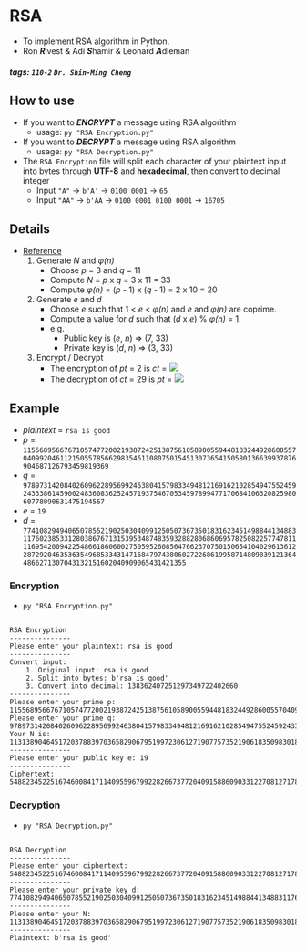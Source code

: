 # RSA

- To implement RSA algorithm in Python.
- Ron ***R***ivest & Adi ***S***hamir & Leonard ***A***dleman

##### tags: `110-2` `Dr. Shin-Ming Cheng`

## How to use

- If you want to ***ENCRYPT*** a message using RSA algorithm
	- usage: `py "RSA Encryption.py"`
- If you want to ***DECRYPT*** a message using RSA algorithm
	- usage: `py "RSA Decryption.py"`
- The `RSA Encryption` file will split each character of your plaintext input into bytes through **UTF-8** and **hexadecimal**, then convert to decimal integer
	- Input `"A"` -> `b'A'` -> `0100 0001` -> `65`
	- Input `"AA"` -> `b'AA` -> `0100 0001 0100 0001` -> `16705`

## Details

- [Reference](https://www.cs.utexas.edu/~mitra/honors/soln.html)
	1. Generate *N* and *φ(n)*
		- Choose *p* = 3 and *q* = 11
		- Compute *N* = *p* x *q* = 3 x 11 = 33
		- Compute *φ(n)* = (*p* - 1) x (*q* - 1) = 2 x 10 = 20
	2. Generate *e* and *d*
		- Choose *e* such that 1 < *e* < *φ(n)* and *e* and *φ(n)* are coprime.
		- Compute a value for *d* such that (*d* x *e*) % *φ(n)* = 1.
	   	- e.g. 
	   		- Public key is (*e*, *n*) => (7, 33)
	    	- Private key is (*d*, *n*) => (3, 33)
	3. Encrypt / Decrypt
		- The encryption of *pt* =  2 is *ct* = <img src="https://render.githubusercontent.com/render/math?math=\color{red}\2^7 \mod 33 = 29">
		- The decryption of *ct* = 29 is *pt* = <img src="https://render.githubusercontent.com/render/math?math=\color{red}\29^3 \mod 33 = 2">

## Example

- *plaintext* = `rsa is good`
- *p* = `11556895667671057477200219387242513875610589005594481832449286005570409920461121505578566298354611080750154513073654150580136639937876904687126793459819369`
- *q* = `9789731420840260962289569924638041579833494812169162102854947552459243338614590024836083625245719375467053459789947717068410632082598060778090631475194567`
- *e* = `19`
- *d* = `77410829494065078552190250304099125050736735018316234514988441348831176023853312803867671315395348748359328828068606957825082257747811116954200942254866186060027505952608564766237075015065410402961361228729204635363549685334314716847974380602722686199587148098391213644866271307043132151602040909065431421355`

### Encryption

- `py "RSA Encryption.py"`
```

RSA Encryption
---------------
Please enter your plaintext: rsa is good
---------------
Convert input:
    1. Original input: rsa is good
    2. Split into bytes: b'rsa is good'
    3. Convert into decimal: 138362407251297349722402660
---------------
Please enter your prime p: 11556895667671057477200219387242513875610589005594481832449286005570409920461121505578566298354611080750154513073654150580136639937876904687126793459819369
Please enter your prime q: 9789731420840260962289569924638041579833494812169162102854947552459243338614590024836083625245719375467053459789947717068410632082598060778090631475194567
Your N is: 113138904645172037883970365829067951997230612719077573521906183509830180342554841790268134999423971247602095979484887092205889453631416247856139838680189062511282674134361726455828113825651055263796576482555849771303361415911103661873954509376979834006775895197929252775133737380642752081153063469135950168223
---------------
Please enter your public key e: 19
---------------
Ciphertext: 54882345225167460084171140955967992282667377204091588609033122708127178701031330892145313384333633434351416426054905444501627535687406486333900653735405050718476919959313978328014547396916374860709789694961602071336719500773643463363664159608737935223634541379347683781861750996253589715773012484147642400699
```

### Decryption

- `py "RSA Decryption.py"`
```

RSA Decryption
---------------
Please enter your ciphertext: 54882345225167460084171140955967992282667377204091588609033122708127178701031330892145313384333633434351416426054905444501627535687406486333900653735405050718476919959313978328014547396916374860709789694961602071336719500773643463363664159608737935223634541379347683781861750996253589715773012484147642400699
---------------
Please enter your private key d: 77410829494065078552190250304099125050736735018316234514988441348831176023853312803867671315395348748359328828068606957825082257747811116954200942254866186060027505952608564766237075015065410402961361228729204635363549685334314716847974380602722686199587148098391213644866271307043132151602040909065431421355
---------------
Please enter your N: 113138904645172037883970365829067951997230612719077573521906183509830180342554841790268134999423971247602095979484887092205889453631416247856139838680189062511282674134361726455828113825651055263796576482555849771303361415911103661873954509376979834006775895197929252775133737380642752081153063469135950168223
---------------
Plaintext: b'rsa is good'
```